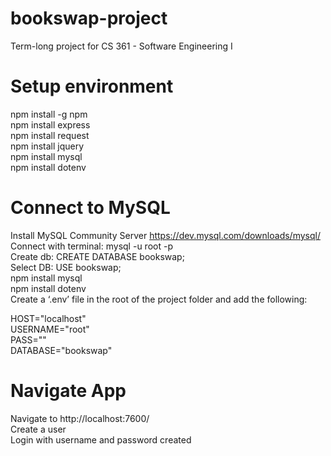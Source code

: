 # bookswap-project
Term-long project for CS 361 - Software Engineering I

# Setup environment

npm install -g npm <br />
npm install express <br />
npm install request <br />
npm install jquery <br />
npm install mysql <br />
npm install dotenv <br />

# Connect to MySQL

Install MySQL Community Server https://dev.mysql.com/downloads/mysql/ <br />
Connect with terminal: mysql -u root -p <br />
Create db: CREATE DATABASE bookswap; <br />
Select DB: USE bookswap; <br />
npm install mysql <br />
npm install dotenv  <br />
Create a ‘.env’ file in the root of the project folder and add the following: <br />

  HOST="localhost" <br />
  USERNAME="root" <br />
  PASS="<passwordyoucreatedoninstall>" <br />
  DATABASE="bookswap" <br />

# Navigate App
Navigate to http://localhost:7600/ <br />
Create a user <br />
Login with username and password created <br />

